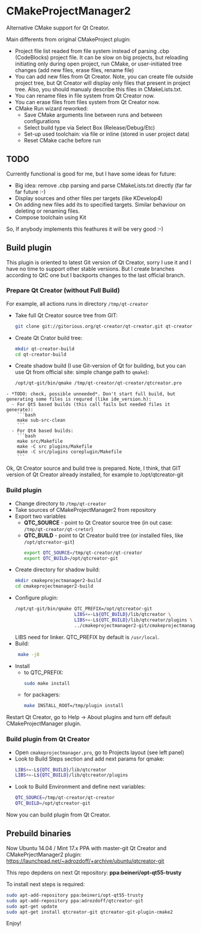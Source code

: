 CMakeProjectManager2
====================

Alternative CMake support for Qt Creator.

Main differents from original CMakeProject plugin:

* Project file list readed from file system instead of parsing .cbp (CodeBlocks) project file.
  It can be slow on big projects, but reloading initiating only during open project, run CMake,
  or user-initiated tree changes (add new files, erase files, rename file)
* You can add new files from Qt Creator. Note, you can create file outside project tree,
  but Qt Creator will display only files that present in project tree. Also, you should
  manualy describe this files in CMakeLists.txt.
* You can rename files in file system from Qt Creator now.
* You can erase files from files system from Qt Creator now.
* CMake Run wizard reworked:
  * Save CMake arguments line between runs and between configurations
  * Select build type via Select Box (Release/Debug/Etc)
  * Set-up used toolchain: via file or inline (stored in user project data)
  * Reset CMake cache before run


TODO
----

Currently functional is good for me, but I have some ideas for future:

* Big idea: remove .cbp parsing and parse CMakeLists.txt directly (far far far future :-)
* Display sources and other files per targets (like KDevelop4)
* On adding new files add its to specified targets. Similar behaviour on deleting or renaming
  files.
* Compose toolchain using Kit

So, If anybody implements this feathures it will be very good :-)


Build plugin
------------

This plugin is oriented to latest Git version of Qt Creator, sorry I use it and I have no time
to support other stable versions. But I create branches according to QtC one but I backports changes to the last official branch.

### Prepare Qt Creator (without Full Build)
 
For example, all actions runs in directory `/tmp/qt-creator`

   - Take full Qt Creator source tree from GIT:
     ```bash 
     git clone git://gitorious.org/qt-creator/qt-creator.git qt-creator
     ```
   - Create Qt Crator build tree:
     ```bash
     mkdir qt-creator-build
     cd qt-creator-build
     ```
   - Create shadow build (I use Git-version of Qt for building, but you can use Qt from official site: simple change path to `qmake`):
     ```bash
     /opt/qt-git/bin/qmake /tmp/qt-creator/qt-creator/qtcreator.pro
     ```
    - *TODO: check, possible unneeded*. Don't start full build, but generating some files is requred (like ide_version.h):
      - For Qt5 based builds (this call fails but needed files it generate):
        ```bash
        make sub-src-clean
        ```
      - For Qt4 based builds:
        ```bash
        make src/Makefile
        make -C src plugins/Makefile
        make -C src/plugins coreplugin/Makefile
        ```

Ok, Qt Creator source and build tree is prepared. Note, I think, that GIT version of Qt Creator already installed, for example to /opt/qtcreator-git

### Build plugin
- Change directory to `/tmp/qt-creator`
- Take sources of CMakeProjectManager2 from repository
- Export two variables
  * **QTC_SOURCE** - point to Qt Creator source tree (in out case: `/tmp/qt-creator/qt-cretor`)
  * **QTC_BUILD**  - point to Qt Creator build tree (or installed files, like `/opt/qtcreator-git`)
    ```bash
    export QTC_SOURCE=/tmp/qt-creator/qt-creator
    export QTC_BUILD=/opt/qtcreator-git
    ```
- Create directory for shadow build:
  ```bash
  mkdir cmakeprojectmanager2-build
  cd cmakeprojectmanager2-build
  ```
- Configure plugin:
  ```bash
  /opt/qt-git/bin/qmake QTC_PREFIX=/opt/qtcreator-git
                        LIBS+=-L${QTC_BUILD}/lib/qtcreator \
                        LIBS+=-L${QTC_BUILD}/lib/qtcreator/plugins \
                        ../cmakeprojectmanager2-git/cmakeprojectmanager.pro
  ```
  LIBS need for linker. QTC_PREFIX by default is `/usr/local`.
- Build:
  ```bash
   make -j8
   ```
- Install
  - to QTC_PREFIX:
    ```bash
    sudo make install
    ```
  - for packagers:
    ```bash
    make INSTALL_ROOT=/tmp/plugin install
    ```

Restart Qt Creator, go to Help -> About plugins and turn off default CMakeProjectManager plugin.

### Build plugin from Qt Creator
- Open `cmakeprojectmanager.pro`, go to Projects layout (see left panel)
- Look to Build Steps section and add next params for qmake:
  ```bash
  LIBS+=-L${QTC_BUILD}/lib/qtcreator
  LIBS+=-L${QTC_BUILD}/lib/qtcreator/plugins
  ```
- Look to Build Environment and define next variables:
  ```bash
  QTC_SOURCE=/tmp/qt-creator/qt-creator
  QTC_BUILD=/opt/qtcreator-git
  ```

Now you can build plugin from Qt Creator.

Prebuild binaries
-----------------

Now Ubuntu 14.04 / Mint 17.x PPA with master-git Qt Creator and CMakePrjectManager2 plugin:
https://launchpad.net/~adrozdoff/+archive/ubuntu/qtcreator-git

This repo depdens on next Qt repository: **ppa:beineri/opt-qt55-trusty**

To install next steps is required:
```bash
sudo apt-add-repository ppa:beineri/opt-qt55-trusty
sudo apt-add-repository ppa:adrozdoff/qtcreator-git
sudo apt-get update
sudo apt-get install qtcreator-git qtcreator-git-plugin-cmake2
```

Enjoy!
